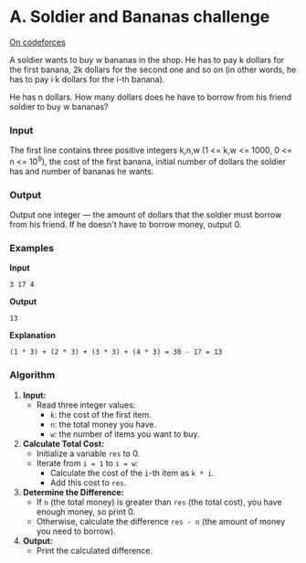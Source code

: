 # A. Soldier and Bananas challenge

[On codeforces](https://codeforces.com/problemset/problem/546/A) 

A soldier wants to buy w bananas in the shop. He has to pay k dollars for the first banana, 2k dollars for the second one and so on (in other words, he has to pay i·k dollars for the i-th banana).

He has n dollars. How many dollars does he have to borrow from his friend soldier to buy w bananas?

### Input

The first line contains three positive integers k,n,w (1 <= k,w <= 1000, 0 <= n <= 10<sup>9</sup>), the cost of the first banana, initial number of dollars the soldier has and number of bananas he wants.

### Output

Output one integer — the amount of dollars that the soldier must borrow from his friend. If he doesn't have to borrow money, output 0.

### Examples

**Input** 

```plaintext
3 17 4
```

**Output** 

```plaintext
13
```

**Explanation** 

```plaintext
(1 * 3) + (2 * 3) + (3 * 3) + (4 * 3) = 30 - 17 = 13
```

### Algorithm

1. **Input:**
    - Read three integer values:
        - `k`: the cost of the first item.
        - `n`: the total money you have.
        - `w`: the number of items you want to buy.
2. **Calculate Total Cost:**
    - Initialize a variable `res` to 0.
    - Iterate from `i = 1` to `i = w`:
        - Calculate the cost of the `i`-th item as `k * i`.
        - Add this cost to `res`.
3. **Determine the Difference:**
    - If `n` (the total money) is greater than `res` (the total cost), you have enough money, so print 0.
    - Otherwise, calculate the difference `res - n` (the amount of money you need to borrow).
4. **Output:**
    - Print the calculated difference.
